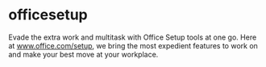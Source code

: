 # officesetup
Evade the extra work and multitask with Office Setup tools at one go. Here at www.office.com/setup, we bring the most expedient features to work on and make your best move at your workplace.
